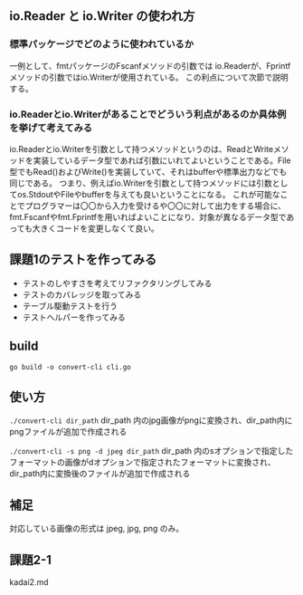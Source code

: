 ## io.Reader と io.Writer の使われ方

### 標準パッケージでどのように使われているか
一例として、fmtパッケージのFscanfメソッドの引数では io.Readerが、Fprintf メソッドの引数ではio.Writerが使用されている。
この利点について次節で説明する。

### io.Readerとio.Writerがあることでどういう利点があるのか具体例を挙げて考えてみる
io.Readerとio.Writerを引数として持つメソッドというのは、ReadとWriteメソッドを実装しているデータ型であれば引数にいれてよいということである。File型でもRead()およびWrite()を実装していて、それはbufferや標準出力などでも同じである。
つまり、例えばio.Writerを引数として持つメソッドには引数としてos.StdoutやFileやbufferを与えても良いということになる。
これが可能なことでプログラマーは〇〇から入力を受けるや〇〇に対して出力をする場合に、fmt.Fscanfやfmt.Fprintfを用いればよいことになり、対象が異なるデータ型であっても大きくコードを変更しなくて良い。




## 課題1のテストを作ってみる
* テストのしやすさを考えてリファクタリングしてみる
* テストのカバレッジを取ってみる
* テーブル駆動テストを行う
* テストヘルパーを作ってみる

## build 

`go build -o convert-cli cli.go`

## 使い方

`./convert-cli dir_path`
dir_path 内のjpg画像がpngに変換され、dir_path内にpngファイルが追加で作成される

`./convert-cli -s png -d jpeg dir_path`
dir_path 内のsオプションで指定したフォーマットの画像がdオプションで指定されたフォーマットに変換され、dir_path内に変換後のファイルが追加で作成される

## 補足
対応している画像の形式は jpeg, jpg, png のみ。

## 課題2-1
kadai2.md

